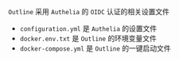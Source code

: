 `Outline` 采用 `Authelia` 的 `OIDC` 认证的相关设置文件

- `configuration.yml` 是 `Authelia` 的设置文件
- `docker.env.txt` 是 `Outline` 的环境变量文件
- `docker-compose.yml` 是 `Outline` 的一键启动文件
